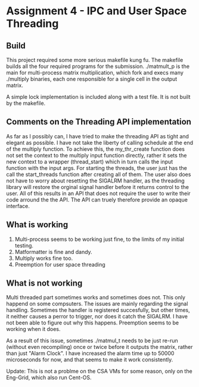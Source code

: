 # Assignment 4 - IPC and User Space Threading

## Build
This project required some more serious makefile kung fu. The makefile builds all the 
four required programs for the submission. ./matmult_p is the main for multi-process
matrix multiplication, which fork and execs many ./multiply binaries, each one responsible
for a single cell in the output matrix.

A simple lock implementation is included along with a test file. It is not built by the makefile.

## Comments on the Threading API implementation
As far as I possibly can, I have tried to make the threading API as tight and elegant as possible.
I have not take the liberty of calling schedule at the end of the multiply function. To achieve this,
the my_thr_create function does not set the context to the multiply input function directly,
rather it sets the new context to a wrapper (thread_start) which in turn calls the input function
with the input args. 
For starting the threads, the user just has the call the start_threads function after creating all of them. 
The user also does not have to worry about resetting the SIGALRM handler, as the threading library will restore the orginal signal handler before it returns control to the user.
All of this results in an API that does not require the user to write their code arround the the API. The API can truely therefore provide an opaque interface.

## What is working
1. Multi-process seems to be working just fine, to the limits of my initial testing.
2. Matformatter is fine and dandy.
3. Multiply works fine too.
4. Preemption for user space threading

## What is not working
Multi threaded part sometimes works and sometimes does not. This only happend on some compsuters. The issues are mainly regarding the signal handling. Sometimes the handler is registered succesfully, but other times, it neither causes a perror to trigger, nor does it catch the SIGALRM. I have not been able to figure out why this happens. Preemption seems to be working when it does.

As a result of this issue, sometimes ./matmul_t needs to be just re-run (without even recompiling)
once or twice before it outputs the matrix, rather than just "Alarm Clock". I have increased the alarm time up to 50000 microseconds for now, and that seems to make it work consistently.

Update: This is not a problme on the CSA VMs for some reason, only on the Eng-Grid, which also run Cent-OS.
